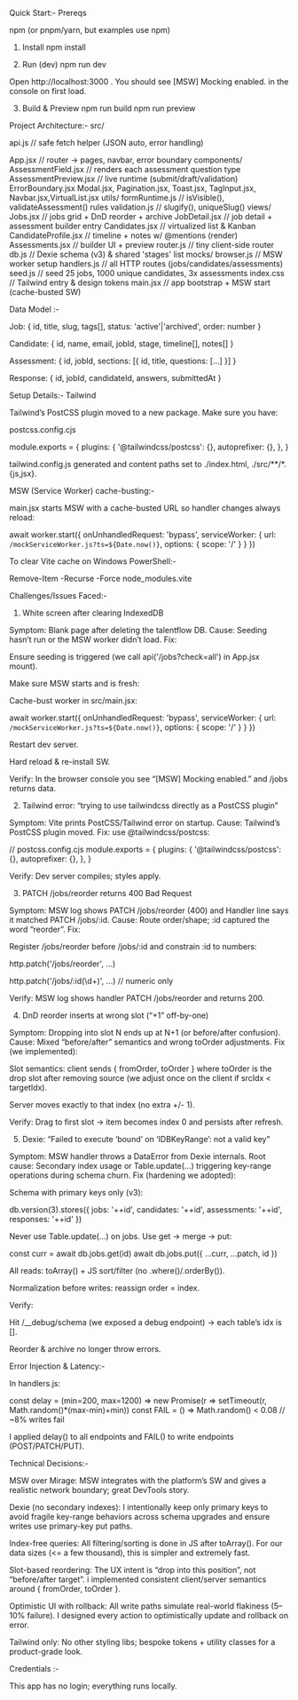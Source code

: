 Quick Start:-
Prereqs



npm (or pnpm/yarn, but examples use npm)

1) Install
npm install

2) Run (dev)
npm run dev


Open http://localhost:3000
.
You should see [MSW] Mocking enabled. in the console on first load.

3) Build & Preview
npm run build
npm run preview

 Project Architecture:-
src/

  api.js                         // safe fetch helper (JSON auto, error handling)
  
  App.jsx                        // router -> pages, navbar, error boundary
  components/
    AssessmentField.jsx          // renders each assessment question type
    AssessmentPreview.jsx        // live runtime (submit/draft/validation)
    ErrorBoundary.jsx
    Modal.jsx, Pagination.jsx, Toast.jsx, TagInput.jsx, Navbar.jsx,VirtualList.jsx
  utils/
    formRuntime.js               // isVisible(), validateAssessment() rules
    validation.js                // slugify(), uniqueSlug()
  views/
    Jobs.jsx                     // jobs grid + DnD reorder + archive
    JobDetail.jsx                // job detail + assessment builder entry
    Candidates.jsx               // virtualized list & Kanban
    CandidateProfile.jsx         // timeline + notes w/ @mentions (render)
    Assessments.jsx              // builder UI + preview
  router.js                      // tiny client-side router
  db.js                          // Dexie schema (v3) & shared 'stages' list
  mocks/
    browser.js                   // MSW worker setup
    handlers.js                  // all HTTP routes (jobs/candidates/assessments)
    seed.js                      // seed 25 jobs, 1000 unique candidates, 3x assessments
  index.css                      // Tailwind entry & design tokens
  main.jsx                       // app bootstrap + MSW start (cache-busted SW)

Data Model :-

Job: { id, title, slug, tags[], status: 'active'|'archived', order: number }

Candidate: { id, name, email, jobId, stage, timeline[], notes[] }

Assessment: { id, jobId, sections: [{ id, title, questions: [...] }] }

Response: { id, jobId, candidateId, answers, submittedAt }

Setup Details:-
Tailwind

Tailwind’s PostCSS plugin moved to a new package. Make sure you have:

postcss.config.cjs

module.exports = {
  plugins: {
    '@tailwindcss/postcss': {}, 
    autoprefixer: {},
  },
}


tailwind.config.js generated and content paths set to ./index.html, ./src/**/*.{js,jsx}.


MSW (Service Worker) cache-busting:-

main.jsx starts MSW with a cache-busted URL so handler changes always reload:

await worker.start({
  onUnhandledRequest: 'bypass',
  serviceWorker: {
    url: `/mockServiceWorker.js?ts=${Date.now()}`,
    options: { scope: '/' }
  }
})


To clear Vite cache on Windows PowerShell:-

Remove-Item -Recurse -Force node_modules\.vite

Challenges/Issues Faced:-

1) White screen after clearing IndexedDB

Symptom: Blank page after deleting the talentflow DB.
Cause: Seeding hasn’t run or the MSW worker didn’t load.
Fix:

Ensure seeding is triggered (we call api('/jobs?check=all') in App.jsx mount).

Make sure MSW starts and is fresh:

Cache-bust worker in src/main.jsx:

await worker.start({
  onUnhandledRequest: 'bypass',
  serviceWorker: { url: `/mockServiceWorker.js?ts=${Date.now()}`, options: { scope: '/' } }
})


Restart dev server.

Hard reload & re-install SW.

Verify: In the browser console you see “[MSW] Mocking enabled.” and /jobs returns data.

2) Tailwind error: “trying to use tailwindcss directly as a PostCSS plugin”

Symptom: Vite prints PostCSS/Tailwind error on startup.
Cause: Tailwind’s PostCSS plugin moved.
Fix: use @tailwindcss/postcss:

// postcss.config.cjs
module.exports = {
  plugins: {
    '@tailwindcss/postcss': {},
    autoprefixer: {},
  },
}


Verify: Dev server compiles; styles apply.

3) PATCH /jobs/reorder returns 400 Bad Request

Symptom: MSW log shows PATCH /jobs/reorder (400) and Handler line says it matched PATCH /jobs/:id.
Cause: Route order/shape; :id captured the word “reorder”.
Fix:

Register /jobs/reorder before /jobs/:id and constrain :id to numbers:

http.patch('/jobs/reorder', ...)

http.patch('/jobs/:id(\\d+)', ...) // numeric only


Verify: MSW log shows handler PATCH /jobs/reorder and returns 200.

4) DnD reorder inserts at wrong slot (“+1” off-by-one)

Symptom: Dropping into slot N ends up at N+1 (or before/after confusion).
Cause: Mixed “before/after” semantics and wrong toOrder adjustments.
Fix (we implemented):

Slot semantics: client sends { fromOrder, toOrder } where toOrder is the drop slot after removing source (we adjust once on the client if srcIdx < targetIdx).

Server moves exactly to that index (no extra +/- 1).

Verify: Drag to first slot → item becomes index 0 and persists after refresh.

5) Dexie: “Failed to execute ‘bound’ on ‘IDBKeyRange’: not a valid key”

Symptom: MSW handler throws a DataError from Dexie internals.
Root cause: Secondary index usage or Table.update(...) triggering key-range operations during schema churn.
Fix (hardening we adopted):

Schema with primary keys only (v3):

db.version(3).stores({
  jobs: '++id', candidates: '++id', assessments: '++id', responses: '++id'
})


Never use Table.update(...) on jobs. Use get → merge → put:

const curr = await db.jobs.get(id)
await db.jobs.put({ ...curr, ...patch, id })


All reads: toArray() + JS sort/filter (no .where()/.orderBy()).

Normalization before writes: reassign order = index.

Verify:

Hit /__debug/schema (we exposed a debug endpoint) → each table’s idx is [].

Reorder & archive no longer throw errors.

Error Injection & Latency:-

In handlers.js:

const delay = (min=200, max=1200) => new Promise(r => setTimeout(r, Math.random()*(max-min)+min))
const FAIL = () => Math.random() < 0.08 // ~8% writes fail


I applied  delay() to all endpoints and FAIL() to write endpoints (POST/PATCH/PUT).

Technical Decisions:-

MSW over Mirage: MSW integrates with the platform’s SW and gives a realistic network boundary; great DevTools story.

Dexie (no secondary indexes): I intentionally keep only primary keys to avoid fragile key-range behaviors across schema upgrades and ensure writes use primary-key put paths.

Index-free queries: All filtering/sorting is done in JS after toArray(). For our data sizes (<= a few thousand), this is simpler and extremely fast.

Slot-based reordering: The UX intent is “drop into this position”, not “before/after target”. i implemented consistent client/server semantics around { fromOrder, toOrder }.

Optimistic UI with rollback: All write paths simulate real-world flakiness (5–10% failure). I designed every action to optimistically update and rollback on error.

Tailwind only: No other styling libs; bespoke tokens + utility classes for a product-grade look.

Credentials :-

This app has no login; everything runs locally.
